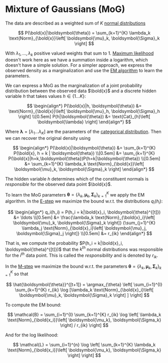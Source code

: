 # Mixture of Gaussians (MoG)

The data are described as a weighted sum of $K$ [normal
distributions](202210101307.md)

$$
P(\bold{x}|\boldsymbol{\theta}) = \sum_{k=1}^{K} \lambda_k
\text{Norm}_{\bold{x}}\left[ \boldsymbol{\mu}_k, \boldsymbol{\Sigma}_k \right]
$$

With $\lambda_1, \ldots, \lambda_k$ positive valued weights that sum to 1.
[Maximum likelihood](202210101331.md) doesn't work here as we have a summation
inside a logarithm, which doesn't have a simple solution. For a simpler
approach, we express the observed density as a marginalization and use the [EM
algorithm](202210250932.md) to learn the parameters.

We can express a MoG as the marginalization of a joint probability distribution
between the observed data $\bold{x}$ and a discrete hidden variable $h$ that
takes values $h \in \left\{ 1 \ldots K \right\}$:

$$
\begin{align*}
P(\bold{x}|h, \boldsymbol{\theta}) &= \text{Norm}_{\bold{x}}\left[ \boldsymbol{\mu}_h, \boldsymbol{\Sigma}_h \right] \\[0.5em]
P(h|\boldsymbol{\theta}) &= \text{Cat}_{h}\left[ \boldsymbol{\lambda} \right]
\end{align*}
$$

Where $\boldsymbol{\lambda} = [\lambda_1 \ldots \lambda_K]$ are the parameters
of the [categorical distribution](202210091049.md). Then we can recover the
original density using

$$
\begin{align*}
P(\bold{x}|\boldsymbol{\theta}) &= \sum_{k=1}^{K} P(\bold{x}, h = k | \boldsymbol{\theta}) \\[0.5em]
&= \sum_{k=1}^{K} P(\bold{x}|h=k,\boldsymbol{\theta})P(h=k|\boldsymbol{\theta}) \\[0.5em]
&= \sum_{k=1}^{K} \lambda_k \text{Norm}_{\bold{x}}\left[ \boldsymbol{\mu}_k, \boldsymbol{\Sigma}_k \right]
\end{align*}
$$

The hidden variable $h$ determines which of the constituent normals is
*responsible* for the observed data point $\bold{x}$.

To learn the MoG parameters $\boldsymbol{\theta}
= \left\{ \lambda_k, \boldsymbol{\mu}_k, \boldsymbol{\Sigma}_k \right\}_{k=1}^K$
we apply the EM algorithm. In the [E-step](202210250945.md) we maximize the bound
w.r.t. the distributions $q_i(h_i)$:

$$
\begin{align*}
q_i(h_i) = P(h_i = k|\bold{x}_i, \boldsymbol{\theta}^{[t]}) &= \ldots \\[0.5em]
&= \frac{\lambda_k \text{Norm}_{\bold{x}_i}\left[ \boldsymbol{\mu}_k, \boldsymbol{\Sigma}_k \right]}
{\sum_{j=1}^{K} \lambda_j \text{Norm}_{\bold{x}_i}\left[ \boldsymbol{\mu}_j, \boldsymbol{\Sigma}_j \right]} \\[0.5em]
&= r_{ik}
\end{align*}
$$

That is, we compute the probability $P(h_i = k|\bold{x}_i,
\boldsymbol{\theta}^{[t]})$ that the $k^{th}$ normal distributions was
responsible for the  $i^{th}$ data point. This is called the *responsibility*
and is denoted by $r_{ik}$.

In the [M-step](202210250946.md) we maximize the bound w.r.t. the parameters
$\boldsymbol{\theta}
= \left\{ \lambda_k, \boldsymbol{\mu}_k, \boldsymbol{\Sigma}_k \right\}_{k=1}^K$
so that

$$
\hat{\boldsymbol{\theta}}^{[t+1]} =
\argmax_{\theta} \left[
\sum_{i=1}^{I} \sum_{k=1}^{K} r_{ik} \log [\lambda_k
\text{Norm}_{\bold{x}_i}\left[ \boldsymbol{\mu}_k, \boldsymbol{\Sigma}_k \right]
]
\right]
$$

To compute the EM bound:

$$
\mathcal{B} = \sum_{i=1}^{I} \sum_{k=1}^{K}
r_{ik} \log \left[
\lambda_k  \text{Norm}_{\bold{x_i}}\left[
\boldsymbol{\mu_k}, \boldsymbol{\Sigma_k}
\right] / r_{ik}
\right]
$$

And for the log likelihood:

$$
\mathcal{L} = \sum_{i=1}^{n} \log \left[
\sum_{k=1}^{K} \lambda_k \text{Norm}_{\bold{x_i}}\left[
\boldsymbol{\mu_k}, \boldsymbol{\Sigma_k}
\right]
\right]
$$

